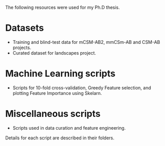 The following resources were used for my Ph.D thesis.

# Datasets
- Training and blind-test data for mCSM-AB2, mmCSm-AB and CSM-AB projects.
- Curated dataset for landscapes project.

# Machine Learning scripts
- Scripts for 10-fold cross-validation,  Greedy Feature selection, and plotting Feature Importance using Skelarn.

# Miscellaneous scripts
- Scripts used in data curation and feature engineering.

Details for each script are described in their folders.
